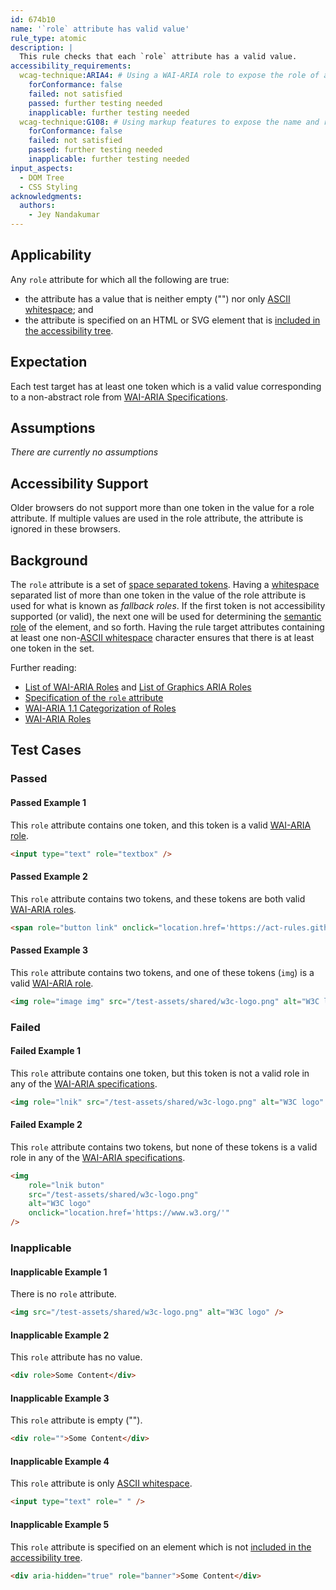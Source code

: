 ```yaml
---
id: 674b10
name: '`role` attribute has valid value'
rule_type: atomic
description: |
  This rule checks that each `role` attribute has a valid value.
accessibility_requirements:
  wcag-technique:ARIA4: # Using a WAI-ARIA role to expose the role of a user interface component
    forConformance: false
    failed: not satisfied
    passed: further testing needed
    inapplicable: further testing needed
  wcag-technique:G108: # Using markup features to expose the name and role, allow user-settable properties to be directly set, and provide notification of changes
    forConformance: false
    failed: not satisfied
    passed: further testing needed
    inapplicable: further testing needed
input_aspects:
  - DOM Tree
  - CSS Styling
acknowledgments:
  authors:
    - Jey Nandakumar
---
```


## Applicability

Any `role` attribute for which all the following are true:

- the attribute has a value that is neither empty ("") nor only [ASCII whitespace][]; and
- the attribute is specified on an HTML or SVG element that is [included in the accessibility tree][].

## Expectation

Each test target has at least one token which is a valid value corresponding to a non-abstract role from [WAI-ARIA Specifications][].

## Assumptions

_There are currently no assumptions_

## Accessibility Support

Older browsers do not support more than one token in the value for a role attribute. If multiple values are used in the role attribute, the attribute is ignored in these browsers.

## Background

The `role` attribute is a set of [space separated tokens][]. Having a [whitespace](#whitespace) separated list of more than one token in the value of the role attribute is used for what is known as _fallback roles_. If the first token is not accessibility supported (or valid), the next one will be used for determining the [semantic role](#semantic-role) of the element, and so forth. Having the rule target attributes containing at least one non-[ASCII whitespace][] character ensures that there is at least one token in the set.

Further reading:

- [List of WAI-ARIA Roles][wai-aria role] and [List of Graphics ARIA Roles](https://www.w3.org/TR/graphics-aria-1.0/#role_definitions)
- [Specification of the `role` attribute][role attribute]
- [WAI-ARIA 1.1 Categorization of Roles](https://www.w3.org/TR/wai-aria-1.1/#roles_categorization)
- [WAI-ARIA Roles](https://www.w3.org/TR/wai-aria-1.1/#usage_intro)

## Test Cases

### Passed

#### Passed Example 1

This `role` attribute contains one token, and this token is a valid [WAI-ARIA role][].

```html
<input type="text" role="textbox" />
```

#### Passed Example 2

This `role` attribute contains two tokens, and these tokens are both valid [WAI-ARIA roles][wai-aria role].

```html
<span role="button link" onclick="location.href='https://act-rules.github.io/'">ACT rules</span>
```

#### Passed Example 3

This `role` attribute contains two tokens, and one of these tokens (`img`) is a valid [WAI-ARIA role][].

```html
<img role="image img" src="/test-assets/shared/w3c-logo.png" alt="W3C logo" />
```

### Failed

#### Failed Example 1

This `role` attribute contains one token, but this token is not a valid role in any of the [WAI-ARIA specifications][].

```html
<img role="lnik" src="/test-assets/shared/w3c-logo.png" alt="W3C logo" onclick="location.href='https://www.w3.org/'" />
```

#### Failed Example 2

This `role` attribute contains two tokens, but none of these tokens is a valid role in any of the [WAI-ARIA specifications][].

```html
<img
	role="lnik buton"
	src="/test-assets/shared/w3c-logo.png"
	alt="W3C logo"
	onclick="location.href='https://www.w3.org/'"
/>
```

### Inapplicable

#### Inapplicable Example 1

There is no `role` attribute.

```html
<img src="/test-assets/shared/w3c-logo.png" alt="W3C logo" />
```

#### Inapplicable Example 2

This `role` attribute has no value.

```html
<div role>Some Content</div>
```

#### Inapplicable Example 3

This `role` attribute is empty ("").

```html
<div role="">Some Content</div>
```

#### Inapplicable Example 4

This `role` attribute is only [ASCII whitespace][].

```html
<input type="text" role=" " />
```

#### Inapplicable Example 5

This `role` attribute is specified on an element which is not [included in the accessibility tree][].

```html
<div aria-hidden="true" role="banner">Some Content</div>
```

[ascii whitespace]: https://infra.spec.whatwg.org/#ascii-whitespace 'Definition of ASCII whitespace'
[implicit role]: #implicit-role 'Definition of Implicit Role'
[included in the accessibility tree]: #included-in-the-accessibility-tree 'Definition of included in the accessibility tree'
[role attribute]: https://www.w3.org/TR/role-attribute/ 'Specification of the Role attribute'
[sc412]: https://www.w3.org/TR/WCAG21/#name-role-value 'Success Criterion 4.1.2 Name, Role, Value'
[semantic role]: #semantic-role 'Definition of Semantic Role'
[space separated tokens]: https://html.spec.whatwg.org/multipage/common-microsyntaxes.html#space-separated-tokens 'Definition of space separated tokens'
[wai-aria role]: https://www.w3.org/TR/wai-aria-1.1/#role_definitions 'List of WAI-ARIA roles'
[wai-aria specifications]: #wai-aria-specifications 'Definition of WAI-ARIA Specifications'
